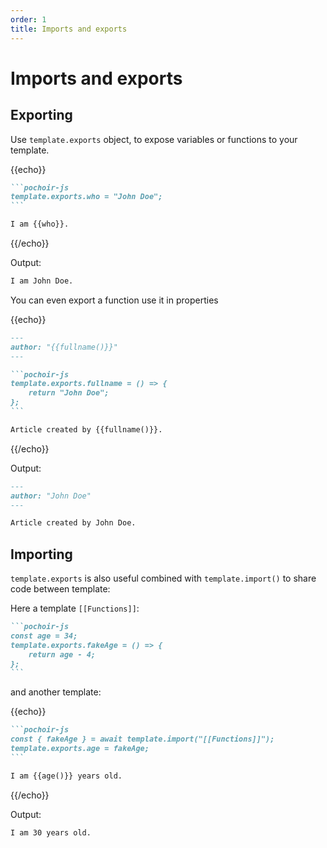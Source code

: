 ```yaml
---
order: 1
title: Imports and exports
---
```

# Imports and exports

## Exporting

Use `template.exports` object, to expose variables or functions to your template.

{{echo}}
````md
```pochoir-js
template.exports.who = "John Doe";
```

I am {{who}}.
````
{{/echo}}

Output:

````md
I am John Doe.
````

You can even export a function use it in properties

{{echo}}
````md
---
author: "{{fullname()}}"
---

```pochoir-js
template.exports.fullname = () => {
    return "John Doe";
};
```

Article created by {{fullname()}}.
````
{{/echo}}

Output:
````md
---
author: "John Doe"
---

Article created by John Doe.
````

## Importing

`template.exports` is also useful combined with `template.import()` to share code between template:

Here a template `[[Functions]]`:

````md
```pochoir-js
const age = 34;
template.exports.fakeAge = () => {
    return age - 4;
};
```
````

and another template:

{{echo}}
````md
```pochoir-js
const { fakeAge } = await template.import("[[Functions]]");
template.exports.age = fakeAge;
```

I am {{age()}} years old.
````
{{/echo}}

Output:
````md
I am 30 years old.
````
